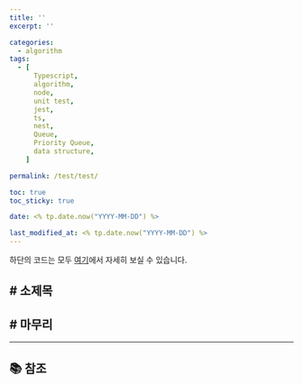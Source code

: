 ```yaml
---
title: ''
excerpt: ''

categories:
  - algorithm
tags:
  - [
      Typescript,
      algorithm,
      node,
      unit test,
      jest,
      ts,
      nest,
      Queue,
      Priority Queue,
      data structure,
    ]

permalink: /test/test/

toc: true
toc_sticky: true

date: <% tp.date.now("YYYY-MM-DD") %>

last_modified_at: <% tp.date.now("YYYY-MM-DD") %>
---
```



하단의 코드는 모두 [여기](https://github.com/uhjee/TIL/tree/master/data-structure/typescript)에서 자세히 보실 수 있습니다.

## <strong>#</strong> 소제목


## <strong>#</strong> 마무리



---

## 📚 참조

[]()

